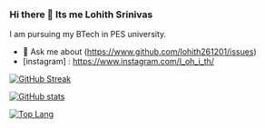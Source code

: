 ### Hi there 👋 Its me Lohith Srinivas


I am pursuing my BTech in PES university.

- 💬 Ask me about (https://www.github.com/lohith261201/issues)
- [instagram] : https://www.instagram.com/l_oh_i_th/


[![GitHub Streak](http://github-readme-streak-stats.herokuapp.com?user=lohith261201&theme=radical&hide_border=true&date_format=M%20j%5B%2C%20Y%5D)](https://git.io/streak-stats)

[![ GitHub stats](https://github-readme-stats.vercel.app/api?username=lohith261201)](https://github.com/lohith261201/github-readme-stats)

[![Top Lang](https://github-readme-stats.vercel.app/api/top-langs/?username=lohith261201)](https://github.com/lohith261201/github-readme-stats)

